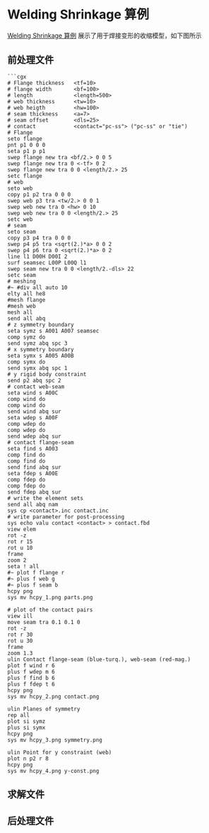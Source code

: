 # Welding Shrinkage 算例

[Welding Shrinkage 算例](https://github.com/calculix/CalculiX-Examples/tree/master/Thermal/Thermal%20distortion) 展示了用于焊接变形的收缩模型，如下图所示

## 前处理文件

```{dropdown} pre.fbd
```cgx
# Flange thickness   <tf=10>
# flange width       <bf=100>
# length             <length=500>
# web thickness      <tw=10>
# web heigth         <hw=100>
# seam thickness     <a=7>
# seam offset        <dls=25>
# contact            <contact="pc-ss"> ("pc-ss" or "tie")
# Flange
seto flange
pnt p1 0 0 0
seta p1 p p1
swep flange new tra <bf/2.> 0 0 5
swep flange new tra 0 <-tf> 0 2
swep flange new tra 0 0 <length/2.> 25
setc flange
# web
seto web
copy p1 p2 tra 0 0 0
swep web p3 tra <tw/2.> 0 0 1
swep web new tra 0 <hw> 0 10
swep web new tra 0 0 <length/2.> 25
setc web
# seam
seto seam
copy p3 p4 tra 0 0 0
swep p4 p5 tra <sqrt(2.)*a> 0 0 2
swep p4 p6 tra 0 <sqrt(2.)*a> 0 2
line l1 D00H D00I 2
surf seamsec L00P L00Q l1
swep seam new tra 0 0 <length/2.-dls> 22
setc seam
# meshing
#~ #div all auto 10
elty all he8
#mesh flange
#mesh web
mesh all
send all abq
# z symmetry boundary
seta symz s A001 A007 seamsec
comp symz do
send symz abq spc 3
# x symmetry boundary
seta symx s A005 A00B
comp symx do
send symx abq spc 1
# y rigid body constraint
send p2 abq spc 2
# contact web-seam
seta wind s A00C
comp wind do
comp wind do
send wind abq sur
seta wdep s A00F
comp wdep do
comp wdep do
send wdep abq sur
# contact flange-seam
seta find s A003
comp find do
comp find do
send find abq sur
seta fdep s A00E
comp fdep do
comp fdep do
send fdep abq sur
# write the element sets
send all abq nam
sys cp <contact>.inc contact.inc
# write parameter for post-processing
sys echo valu contact <contact> > contact.fbd
view elem
rot -z
rot r 15
rot u 10
frame
zoom 2
seta ! all
#~ plot f flange r
#~ plus f web g
#~ plus f seam b
hcpy png
sys mv hcpy_1.png parts.png

# plot of the contact pairs
view ill
move seam tra 0.1 0.1 0
rot -z
rot r 30
rot u 30
frame
zoom 1.3
ulin Contact flange-seam (blue-turq.), web-seam (red-mag.)
plot f wind r 6
plus f wdep m 6
plus f find b 6
plus f fdep t 6
hcpy png
sys mv hcpy_2.png contact.png

ulin Planes of symmetry
rep all
plot si symz
plus si symx
hcpy png
sys mv hcpy_3.png symmetry.png

ulin Point for y constraint (web)
plot n p2 r 8
hcpy png
sys mv hcpy_4.png y-const.png

```

## 求解文件

## 后处理文件

